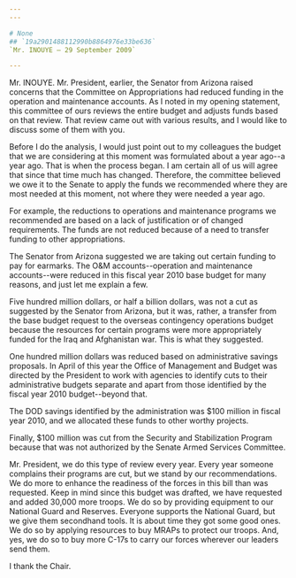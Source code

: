 ```yaml
---
---

# None
## `19a2901488112990b8864976e33be636`
`Mr. INOUYE — 29 September 2009`

---
```



Mr. INOUYE. Mr. President, earlier, the Senator from Arizona raised 
concerns that the Committee on Appropriations had reduced funding in 
the operation and maintenance accounts. As I noted in my opening 
statement, this committee of ours reviews the entire budget and adjusts 
funds based on that review. That review came out with various results, 
and I would like to discuss some of them with you.

Before I do the analysis, I would just point out to my colleagues the 
budget that we are considering at this moment was formulated about a 
year ago--a year ago. That is when the process began. I am certain all 
of us will agree that since that time much has changed. Therefore, the 
committee believed we owe it to the Senate to apply the funds we 
recommended where they are most needed at this moment, not where they 
were needed a year ago.

For example, the reductions to operations and maintenance programs we 
recommended are based on a lack of justification or of changed 
requirements. The funds are not reduced because of a need to transfer 
funding to other appropriations.

The Senator from Arizona suggested we are taking out certain funding 
to pay for earmarks. The O&M accounts--operation and maintenance 
accounts--were reduced in this fiscal year 2010 base budget for many 
reasons, and just let me explain a few.

Five hundred million dollars, or half a billion dollars, was not a 
cut as suggested by the Senator from Arizona, but it was, rather, a 
transfer from the base budget request to the overseas contingency 
operations budget because the resources for certain programs were more 
appropriately funded for the Iraq and Afghanistan war. This is what 
they suggested.

One hundred million dollars was reduced based on administrative 
savings proposals. In April of this year the Office of Management and 
Budget was directed by the President to work with agencies to identify 
cuts to their administrative budgets separate and apart from those 
identified by the fiscal year 2010 budget--beyond that.



The DOD savings identified by the administration was $100 million in 
fiscal year 2010, and we allocated these funds to other worthy 
projects.

Finally, $100 million was cut from the Security and Stabilization 
Program because that was not authorized by the Senate Armed Services 
Committee.

Mr. President, we do this type of review every year. Every year 
someone complains their programs are cut, but we stand by our 
recommendations. We do more to enhance the readiness of the forces in 
this bill than was requested. Keep in mind since this budget was 
drafted, we have requested and added 30,000 more troops. We do so by 
providing equipment to our National Guard and Reserves. Everyone 
supports the National Guard, but we give them secondhand tools. It is 
about time they got some good ones. We do so by applying resources to 
buy MRAPs to protect our troops. And, yes, we do so to buy more C-17s 
to carry our forces wherever our leaders send them.

I thank the Chair.
